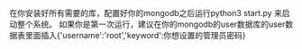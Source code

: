在你安装好所有需要的库，配置好你的mongodb之后运行python3 start.py 来启动整个系统。
如果你是第一次运行，建议在你的mongodb的user数据库的user数据表里面插入{'username':'root','keyword':你想设置的管理员密码}
